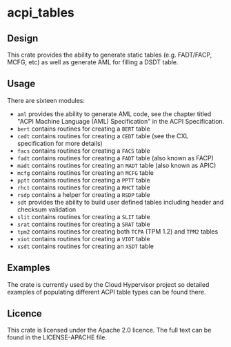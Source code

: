 # acpi_tables

## Design

This crate provides the ability to generate static tables (e.g. FADT/FACP,
MCFG, etc) as well as generate AML for filling a DSDT table.

## Usage

There are sixteen modules:

* `aml` provides the ability to generate AML code, see the chapter titled "ACPI
  Machine Language (AML) Specification" in the ACPI Specification.
* `bert` contains routines for creating a `BERT` table
* `cedt` contains routines for creating a `CEDT` table (see the CXL specification
  for more details)
* `facs` contains routines for creating a `FACS` table
* `fadt` contains routines for creating a `FADT` table (also known as FACP)
* `madt` contains routines for creating an `MADT` table (also known as APIC)
* `mcfg` contains routines for creating an `MCFG` table
* `pptt` contains routines for creating a `PPTT` table
* `rhct` contains routines for creating a `RHCT` table
* `rsdp` contains a helper for creating a `RSDP` table
* `sdt` provides the ability to build user defined tables including header and
  checksum validation
* `slit` contains routines for creating a `SLIT` table
* `srat` contains routines for creating a `SRAT` table
* `tpm2` contains routines for creating both `TCPA` (TPM 1.2) and `TPM2` tables
* `viot` contains routines for creating a `VIOT` table
* `xsdt` contains routines for creating an `XSDT` table

## Examples

The crate is currently used by the Cloud Hypervisor project so detailed
examples of populating different ACPI table types can be found there.


## Licence

This crate is licensed under the Apache 2.0 licence. The full text can be found
in the LICENSE-APACHE file.
